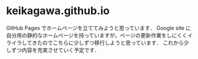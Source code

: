 # keikagawa.github.io

GitHub Pages でホームページを立ててみようと思っています．
Google site に自分用の静的なホームページを持っていますが，ページの更新作業をしにくくイライラしてきたのでこちらに少しずつ移行しようと思っています．
これから少しずつ内容を充実させていく予定です．
